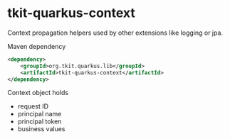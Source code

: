 # tkit-quarkus-context

Context propagation helpers used by other extensions like logging or jpa.

Maven dependency
```xml
<dependency>
    <groupId>org.tkit.quarkus.lib</groupId>
    <artifactId>tkit-quarkus-context</artifactId>
</dependency>
```

Context object holds

* request ID
* principal name
* principal token
* business values